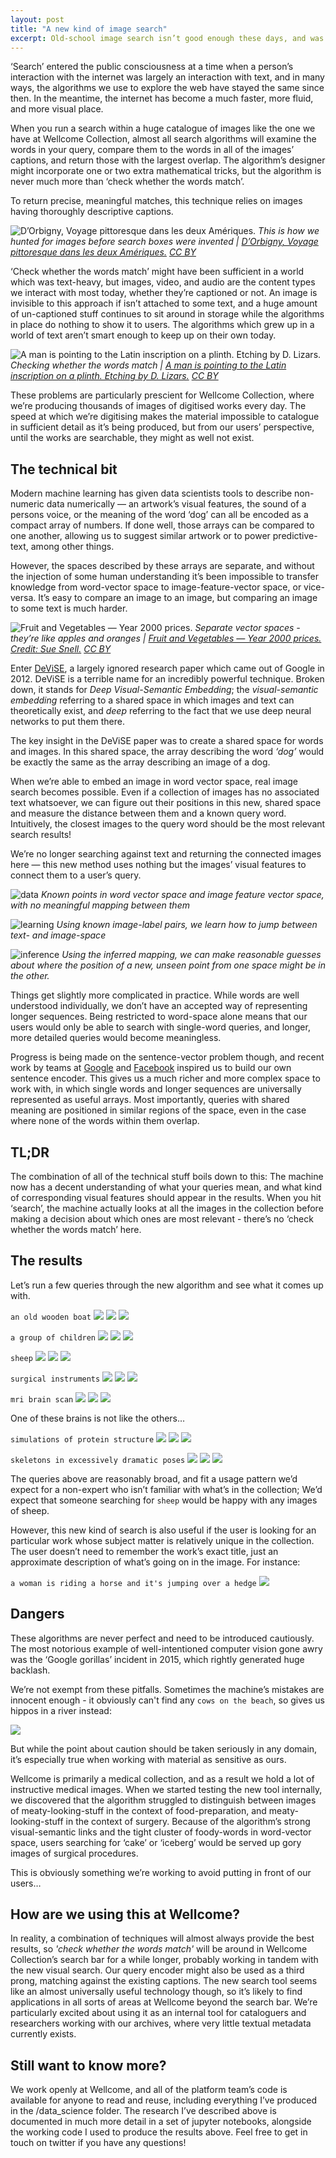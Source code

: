 ```yaml
---
layout: post
title: "A new kind of image search"
excerpt: Old-school image search isn’t good enough these days, and was never really an image search in the first place.
---
```


‘Search’ entered the public consciousness at a time when a person’s interaction with the internet was largely an interaction with text, and in many ways, the algorithms we use to explore the web have stayed the same since then. In the meantime, the internet has become a much faster, more fluid, and more visual place.

When you run a search within a huge catalogue of images like the one we have at Wellcome Collection, almost all search algorithms will examine the words in your query, compare them to the words in all of the images’ captions, and return those with the largest overlap. The algorithm’s designer might incorporate one or two extra mathematical tricks, but the algorithm is never much more than ‘check whether the words match’.

To return precise, meaningful matches, this technique relies on images having thoroughly descriptive captions.

![D’Orbigny, Voyage pittoresque dans les deux Amériques.](https://iiif.wellcomecollection.org/image/L0023425.jpg/full/full/0/default.jpg)
_This is how we hunted for images before search boxes were invented | [D’Orbigny, Voyage pittoresque dans les deux Amériques.](https://wellcomecollection.org/works/k524qkjg) [CC BY](https://creativecommons.org/licenses/by/4.0/)_

‘Check whether the words match’ might have been sufficient in a world which was text-heavy, but images, video, and audio are the content types we interact with most today, whether they’re captioned or not. An image is invisible to this approach if isn’t attached to some text, and a huge amount of un-captioned stuff continues to sit around in storage while the algorithms in place do nothing to show it to users. The algorithms which grew up in a world of text aren’t smart enough to keep up on their own today.

![A man is pointing to the Latin inscription on a plinth. Etching by D. Lizars.](https://iiif.wellcomecollection.org/image/V0039272.jpg/full/full/0/default.jpg)
_Checking whether the words match | [A man is pointing to the Latin inscription on a plinth. Etching by D. Lizars.](https://wellcomecollection.org/works/dmxp7x4p) [CC BY](https://creativecommons.org/licenses/by/4.0/)_

These problems are particularly prescient for Wellcome Collection, where we’re producing thousands of images of digitised works every day. The speed at which we’re digitising makes the material impossible to catalogue in sufficient detail as it’s being produced, but from our users’ perspective, until the works are searchable, they might as well not exist.

## The technical bit

Modern machine learning has given data scientists tools to describe non-numeric data numerically — an artwork’s visual features, the sound of a persons voice, or the meaning of the word ‘dog’ can all be encoded as a compact array of numbers. If done well, those arrays can be compared to one another, allowing us to suggest similar artwork or to power predictive-text, among other things.

However, the spaces described by these arrays are separate, and without the injection of some human understanding it’s been impossible to transfer knowledge from word-vector space to image-feature-vector space, or vice-versa. It’s easy to compare an image to an image, but comparing an image to some text is much harder.

![Fruit and Vegetables — Year 2000 prices.](https://iiif.wellcomecollection.org/image/N0021596.jpg/full/full/0/default.jpg)
_Separate vector spaces - they’re like apples and oranges | [Fruit and Vegetables — Year 2000 prices. Credit: Sue Snell.](https://wellcomecollection.org/works/arx8xs5b) [CC BY](https://creativecommons.org/licenses/by/4.0/)_

Enter [DeViSE](https://static.googleusercontent.com/media/research.google.com/en//pubs/archive/41473.pdf), a largely ignored research paper which came out of Google in 2012. DeViSE is a terrible name for an incredibly powerful technique. Broken down, it stands for _Deep Visual-Semantic Embedding_; the _visual-semantic embedding_ referring to a shared space in which images and text can theoretically exist, and _deep_ referring to the fact that we use deep neural networks to put them there.

The key insight in the DeViSE paper was to create a shared space for words and images. In this shared space, the array describing the word _‘dog’_ would be exactly the same as the array describing an image of a dog.

When we’re able to embed an image in word vector space, real image search becomes possible. Even if a collection of images has no associated text whatsoever, we can figure out their positions in this new, shared space and measure the distance between them and a known query word. Intuitively, the closest images to the query word should be the most relevant search results!

We’re no longer searching against text and returning the connected images here — this new method uses nothing but the images’ visual features to connect them to a user’s query.

![data](/assets/images/devise/data.png)
_Known points in word vector space and image feature vector space, with no meaningful mapping between them_

![learning](/assets/images/devise/learning.png)
_Using known image-label pairs, we learn how to jump between text- and image-space_

![inference](/assets/images/devise/inference.png)
_Using the inferred mapping, we can make reasonable guesses about where the position of a new, unseen point from one space might be in the other._

Things get slightly more complicated in practice. While words are well understood individually, we don’t have an accepted way of representing longer sequences. Being restricted to word-space alone means that our users would only be able to search with single-word queries, and longer, more detailed queries would become meaningless.

Progress is being made on the sentence-vector problem though, and recent work by teams at [Google](https://arxiv.org/abs/1803.11175) and [Facebook](https://arxiv.org/abs/1705.02364) inspired us to build our own sentence encoder. This gives us a much richer and more complex space to work with, in which single words and longer sequences are universally represented as useful arrays. Most importantly, queries with shared meaning are positioned in similar regions of the space, even in the case where none of the words within them overlap.

## TL;DR

The combination of all of the technical stuff boils down to this: The machine now has a decent understanding of what your queries mean, and what kind of corresponding visual features should appear in the results. When you hit ‘search’, the machine actually looks at all the images in the collection before making a decision about which ones are most relevant - there’s no ‘check whether the words match’ here.

## The results

Let’s run a few queries through the new algorithm and see what it comes up with.

`an old wooden boat`
![](/assets/images/devise/boat_1.jpg)
![](/assets/images/devise/boat_2.jpg)
![](/assets/images/devise/boat_3.jpg)

`a group of children`
![](/assets/images/devise/children_1.jpg)
![](/assets/images/devise/children_2.jpg)
![](/assets/images/devise/children_3.jpg)

`sheep`
![](/assets/images/devise/sheep_1.jpg)
![](/assets/images/devise/sheep_2.jpg)
![](/assets/images/devise/sheep_3.jpg)

`surgical instruments`
![](/assets/images/devise/surgical_1.jpg)
![](/assets/images/devise/surgical_2.jpg)
![](/assets/images/devise/surgical_3.jpg)

`mri brain scan`
![](/assets/images/devise/brain_1.jpg)
![](/assets/images/devise/brain_2.jpg)
![](/assets/images/devise/brain_3.jpg)

One of these brains is not like the others…

`simulations of protein structure`
![](/assets/images/devise/protein_1.jpg)
![](/assets/images/devise/protein_2.jpg)
![](/assets/images/devise/protein_3.jpg)

`skeletons in excessively dramatic poses`
![](/assets/images/devise/skeleton_1.jpg)
![](/assets/images/devise/skeleton_2.jpg)
![](/assets/images/devise/skeleton_3.jpg)

The queries above are reasonably broad, and fit a usage pattern we’d expect for a non-expert who isn’t familiar with what’s in the collection; We’d expect that someone searching for `sheep` would be happy with any images of sheep.

However, this new kind of search is also useful if the user is looking for an particular work whose subject matter is relatively unique in the collection. The user doesn’t need to remember the work’s exact title, just an approximate description of what’s going on in the image. For instance:

`a woman is riding a horse and it's jumping over a hedge`
![](/assets/images/devise/horse.jpg)

## Dangers

These algorithms are never perfect and need to be introduced cautiously. The most notorious example of well-intentioned computer vision gone awry was the ‘Google gorillas’ incident in 2015, which rightly generated huge backlash.

We’re not exempt from these pitfalls. Sometimes the machine’s mistakes are innocent enough - it obviously can't find any `cows on the beach`, so gives us hippos in a river instead:

![](/assets/images/devise/cows.jpg)

But while the point about caution should be taken seriously in any domain, it’s especially true when working with material as sensitive as ours.

Wellcome is primarily a medical collection, and as a result we hold a lot of instructive medical images. When we started testing the new tool internally, we discovered that the algorithm struggled to distinguish between images of meaty-looking-stuff in the context of food-preparation, and meaty-looking-stuff in the context of surgery. Because of the algorithm’s strong visual-semantic links and the tight cluster of foody-words in word-vector space, users searching for ‘cake’ or ‘iceberg’ would be served up gory images of surgical procedures.

This is obviously something we’re working to avoid putting in front of our users…

## How are we using this at Wellcome?

In reality, a combination of techniques will almost always provide the best results, so _'check whether the words match'_ will be around in Wellcome Collection’s search bar for a while longer, probably working in tandem with the new visual search. Our query encoder might also be used as a third prong, matching against the existing captions.
The new search tool seems like an almost universally useful technology though, so it’s likely to find applications in all sorts of areas at Wellcome beyond the search bar. We’re particularly excited about using it as an internal tool for cataloguers and researchers working with our archives, where very little textual metadata currently exists.

## Still want to know more?

We work openly at Wellcome, and all of the platform team’s code is available for anyone to read and reuse, including everything I’ve produced in the /data_science folder. The research I’ve described above is documented in much more detail in a set of jupyter notebooks, alongside the working code I used to produce the results above. Feel free to get in touch on twitter if you have any questions!
